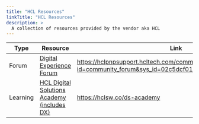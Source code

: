 ```yaml
---
title: "HCL Resources"
linkTitle: "HCL Resources"
description: >
  A collection of resources provided by the vendor aka HCL
---
```


| Type | Resource      | Link         |
|------|---------------|-----------------|
| Forum |  <a href="https://hclpnpsupport.hcltech.com/community?id=community_forum&sys_id=02c5dcf01b32f70cc1f9759d1e4bcb43" target="_blank" >Digital Experience Forum</a> | https://hclpnpsupport.hcltech.com/community?id=community_forum&sys_id=02c5dcf01b32f70cc1f9759d1e4bcb43 |
| Learning | <a href="https://hclsw.co/ds-academy" target="_blank" >HCL Digital Solutions Academy (includes DX)</a> | https://hclsw.co/ds-academy  |
